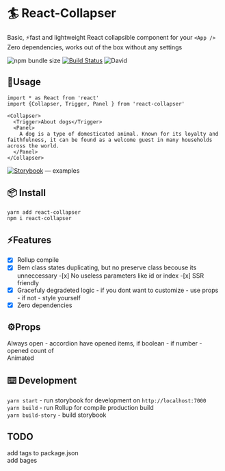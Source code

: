 # 🏄‍ React-Collapser

Basic, ⚡️fast and lightweight React collapsible component for your `<App />`  
Zero dependencies, works out of the box without any settings

![npm bundle size](https://img.shields.io/bundlephobia/min/react-collapser?color=success&label=minified) [![Build Status](https://travis-ci.org/toastyboost/react-collapser.svg?branch=master)](https://travis-ci.org/toastyboost/react-collapser) ![David](https://img.shields.io/david/toastyboost/react-collapser?label=dependencies)

## 🔧Usage

```
import * as React from 'react'
import {Collapser, Trigger, Panel } from 'react-collapser'

<Collapser>
  <Trigger>About dogs</Trigger>
  <Panel>
    A dog is a type of domesticated animal. Known for its loyalty and faithfulness, it can be found as a welcome guest in many households across the world.
  </Panel>
</Collapser>
```

[![Storybook](https://cdn.jsdelivr.net/gh/storybookjs/brand@master/badge/badge-storybook.svg)](https://toastyboost.github.io/react-collapser) — examples

## 📦 Install

```
yarn add react-collapser
npm i react-collapser
```

## ⚡️Features

-[x] Rollup compile  
-[x] Bem class states duplicating, but no preserve class becouse its unneccessary -[x] No useless parameters like id or index -[x] SSR friendly  
-[x] Gracefuly degradeted logic - if you dont want to customize - use props - if not - style yourself  
-[x] Zero dependencies

## ⚙️Props

Always open - accordion have opened items, if boolean - if number - opened count of  
Animated

## ⌨️ Development

`yarn start` - run storybook for development on `http://localhost:7000`  
`yarn build` - run Rollup for compile production build  
`yarn build-story` - build storybook

## TODO

add tags to package.json  
add bages
